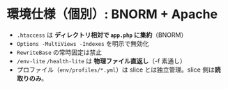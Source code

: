 # 環境仕様（個別）: BNORM + Apache

- `.htaccess` は **ディレクトリ相対で `app.php` に集約**（BNORM）
- `Options -MultiViews -Indexes` を明示で無効化
- `RewriteBase` の常時固定は禁止
- `/env-lite` `/health-lite` は **物理ファイル直返し**（-f 素通し）
- プロファイル（`env/profiles/*.yml`）は slice とは独立管理。slice 側は**読取りのみ**。
